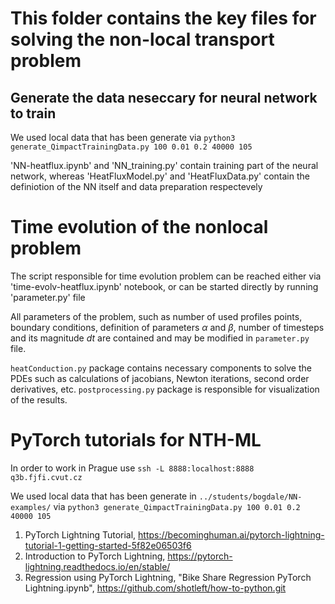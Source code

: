 # This folder contains the key files for solving the non-local transport problem
## Generate the data neseccary for neural network to train
We used local data that has been generate via `python3 generate_QimpactTrainingData.py 100 0.01 0.2 40000 105`

'NN-heatflux.ipynb' and 'NN_training.py' contain training part of the neural network, whereas 'HeatFluxModel.py' and 'HeatFluxData.py' contain the definiotion of the NN itself and data preparation respectevely

# Time evolution of the nonlocal problem 
The script responsible for time evolution problem can be reached either via 'time-evolv-heatflux.ipynb' notebook, or can be started directly by running 'parameter.py' file

All parameters of the problem, such as number of used profiles points, boundary conditions, definition of parameters $\alpha$ and $\beta$, number of timesteps and its magnitude $dt$ are contained and may be modified in `parameter.py` file.

`heatConduction.py` package contains necessary components to solve the PDEs such as calculations of jacobians, Newton iterations, second order derivatives, etc.
`postprocessing.py` package is responsible for visualization of the results.

# PyTorch tutorials for NTH-ML

In order to work in Prague use
`ssh -L 8888:localhost:8888 q3b.fjfi.cvut.cz`

We used local data that has been generate in `../students/bogdale/NN-examples/` via `python3 generate_QimpactTrainingData.py 100 0.01 0.2 40000 105`

1. PyTorch Lightning Tutorial, https://becominghuman.ai/pytorch-lightning-tutorial-1-getting-started-5f82e06503f6
2. Introduction to PyTorch Lightning, https://pytorch-lightning.readthedocs.io/en/stable/
3. Regression using PyTorch Lightning, "Bike Share Regression PyTorch Lightning.ipynb", https://github.com/shotleft/how-to-python.git
